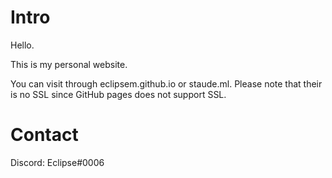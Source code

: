 # Intro
Hello.

This is my personal website. 

You can visit through eclipsem.github.io or staude.ml. Please note that their is no SSL since GitHub pages
does not support SSL.

# Contact

Discord: Eclipse#0006
